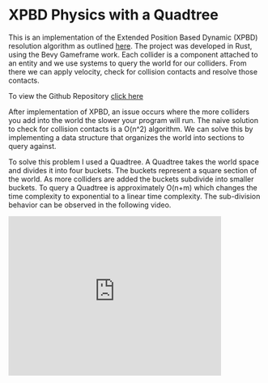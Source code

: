 # XPBD Physics with a Quadtree

This is an implementation of the Extended Position Based Dynamic (XPBD) resolution algorithm as outlined <a href=https://matthias-research.github.io/pages/publications/XPBD.pdf target=_blank>here</a>. The project was developed in Rust, using the Bevy Gameframe work. Each collider is a component attached to an entity and we use systems to query the world for our colliders. From there we can apply velocity, check for collision contacts and resolve those contacts.

To view the Github Repository <a href=https://github.com/colorfulparadox/XPBD-Physics target=_blank>click here</a>

After implementation of XPBD, an issue occurs where the more colliders you add into the world the slower your program will run. The naive solution to check for collision contacts is a O(n^2) algorithm. We can solve this by implementing a data structure that organizes the world into sections to query against.

To solve this problem I used a Quadtree. A Quadtree takes the world space and divides it into four buckets. The buckets represent a square section of the world. As more colliders are added the buckets subdivide into smaller buckets. To query a Quadtree is approximately O(n+m) which changes the time complexity to exponential to a linear time complexity. The sub-division behavior can be observed in the following video.

<iframe width="420" height="315" 
    src="https://www.youtube.com/embed/my8O3WiS_CI" 
    title="Physics Demo Video" 
    frameborder="0" 
    allow="accelerometer; autoplay; clipboard-write; encrypted-media; gyroscope; picture-in-picture" 
    allowfullscreen>
</iframe>
